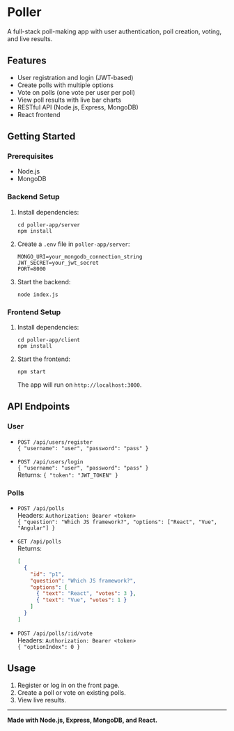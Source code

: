 # Poller

A full-stack poll-making app with user authentication, poll creation, voting, and live results.

## Features

- User registration and login (JWT-based)
- Create polls with multiple options
- Vote on polls (one vote per user per poll)
- View poll results with live bar charts
- RESTful API (Node.js, Express, MongoDB)
- React frontend

## Getting Started

### Prerequisites

- Node.js
- MongoDB

### Backend Setup

1. Install dependencies:
   ```
   cd poller-app/server
   npm install
   ```
2. Create a `.env` file in `poller-app/server`:
   ```
   MONGO_URI=your_mongodb_connection_string
   JWT_SECRET=your_jwt_secret
   PORT=8000
   ```
3. Start the backend:
   ```
   node index.js
   ```

### Frontend Setup

1. Install dependencies:
   ```
   cd poller-app/client
   npm install
   ```
2. Start the frontend:
   ```
   npm start
   ```
   The app will run on `http://localhost:3000`.

## API Endpoints

### User

- `POST /api/users/register`  
  `{ "username": "user", "password": "pass" }`

- `POST /api/users/login`  
  `{ "username": "user", "password": "pass" }`  
  Returns: `{ "token": "JWT_TOKEN" }`

### Polls

- `POST /api/polls`  
  Headers: `Authorization: Bearer <token>`  
  `{ "question": "Which JS framework?", "options": ["React", "Vue", "Angular"] }`

- `GET /api/polls`  
  Returns:  
  ```json
  [
    {
      "id": "p1",
      "question": "Which JS framework?",
      "options": [
        { "text": "React", "votes": 3 },
        { "text": "Vue", "votes": 1 }
      ]
    }
  ]
  ```

- `POST /api/polls/:id/vote`  
  Headers: `Authorization: Bearer <token>`  
  `{ "optionIndex": 0 }`

## Usage

1. Register or log in on the front page.
2. Create a poll or vote on existing polls.
3. View live results.

---

**Made with Node.js, Express, MongoDB, and React.**
